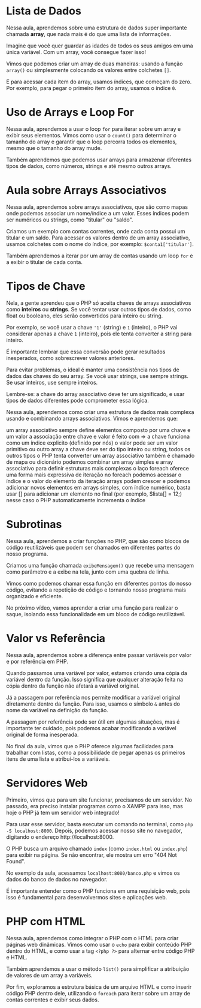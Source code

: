# Lista de Dados

Nessa aula, aprendemos sobre uma estrutura de dados super importante chamada **array**, que nada mais é do que uma lista de informações.

Imagine que você quer guardar as idades de todos os seus amigos em uma única variável. Com um array, você consegue fazer isso!

Vimos que podemos criar um array de duas maneiras: usando a função `array()` ou simplesmente colocando os valores entre colchetes `[]`.

E para acessar cada item do array, usamos índices, que começam do zero. Por exemplo, para pegar o primeiro item do array, usamos o índice `0`.

# Uso de Arrays e Loop For

Nessa aula, aprendemos a usar o loop `for` para iterar sobre um array e exibir seus elementos. Vimos como usar o `count()` para determinar o tamanho do array e garantir que o loop percorra todos os elementos, mesmo que o tamanho do array mude.

Também aprendemos que podemos usar arrays para armazenar diferentes tipos de dados, como números, strings e até mesmo outros arrays.

# Aula sobre Arrays Associativos

Nessa aula, aprendemos sobre arrays associativos, que são como mapas onde podemos associar um nome/índice a um valor. Esses índices podem ser numéricos ou strings, como "titular" ou "saldo".

Criamos um exemplo com contas correntes, onde cada conta possui um titular e um saldo. Para acessar os valores dentro de um array associativo, usamos colchetes com o nome do índice, por exemplo: `$conta1['titular']`.

Também aprendemos a iterar por um array de contas usando um loop `for` e a exibir o titular de cada conta.

# Tipos de Chave

Nela, a gente aprendeu que o PHP só aceita chaves de arrays associativos como **inteiros** ou **strings**. Se você tentar usar outros tipos de dados, como float ou booleano, eles serão convertidos para inteiro ou string.

Por exemplo, se você usar a chave `'1'` (string) e `1` (inteiro), o PHP vai considerar apenas a chave `1` (inteiro), pois ele tenta converter a string para inteiro.

É importante lembrar que essa conversão pode gerar resultados inesperados, como sobrescrever valores anteriores.

Para evitar problemas, o ideal é manter uma consistência nos tipos de dados das chaves do seu array. Se você usar strings, use sempre strings. Se usar inteiros, use sempre inteiros.

Lembre-se: a chave do array associativo deve ter um significado, e usar tipos de dados diferentes pode comprometer essa lógica.

Nessa aula, aprendemos como criar uma estrutura de dados mais complexa usando e combinando arrays associativos. Vimos e aprendemos que:

um array associativo sempre define elementos composto por uma chave e um valor
a associação entre chave e valor é feito com =>
a chave funciona como um índice explicito (definido por nós)
o valor pode ser um valor primitivo ou outro array
a chave deve ser do tipo inteiro ou string, todos os outros tipos o PHP tenta converter
um array associativo também é chamado de mapa ou dicionário
podemos combinar um array simples e array associativo para definir estruturas mais complexas
o laço foreach oferece uma forma mais expressiva de iteração
no foreach podemos acessar o índice e o valor do elemento da iteração
arrays podem crescer e podemos adicionar novos elementos
em arrays simples, com índice numérico, basta usar [] para adicionar um elemento no final (por exemplo, $lista[] = 12;)
nesse caso o PHP automaticamente incrementa o índice

# Subrotinas

Nessa aula, aprendemos a criar funções no PHP, que são como blocos de código reutilizáveis que podem ser chamados em diferentes partes do nosso programa.

Criamos uma função chamada `exibeMensagem()` que recebe uma mensagem como parâmetro e a exibe na tela, junto com uma quebra de linha.

Vimos como podemos chamar essa função em diferentes pontos do nosso código, evitando a repetição de código e tornando nosso programa mais organizado e eficiente.

No próximo vídeo, vamos aprender a criar uma função para realizar o saque, isolando essa funcionalidade em um bloco de código reutilizável.

# Valor vs Referência

Nessa aula, aprendemos sobre a diferença entre passar variáveis por valor e por referência em PHP.

Quando passamos uma variável por valor, estamos criando uma cópia da variável dentro da função. Isso significa que qualquer alteração feita na cópia dentro da função não afetará a variável original.

Já a passagem por referência nos permite modificar a variável original diretamente dentro da função. Para isso, usamos o símbolo `&` antes do nome da variável na definição da função.

A passagem por referência pode ser útil em algumas situações, mas é importante ter cuidado, pois podemos acabar modificando a variável original de forma inesperada.

No final da aula, vimos que o PHP oferece algumas facilidades para trabalhar com listas, como a possibilidade de pegar apenas os primeiros itens de uma lista e atribuí-los a variáveis.

# Servidores Web

Primeiro, vimos que para um site funcionar, precisamos de um servidor. ️No passado, era preciso instalar programas como o XAMPP para isso, mas hoje o PHP já tem um servidor web integrado!

Para usar esse servidor, basta executar um comando no terminal, como `php -S localhost:8000`. Depois, podemos acessar nosso site no navegador, digitando o endereço http://localhost:8000.

O PHP busca um arquivo chamado `index` (como `index.html` ou `index.php`) para exibir na página. Se não encontrar, ele mostra um erro "404 Not Found".

No exemplo da aula, acessamos `localhost:8080/banco.php` e vimos os dados do banco de dados no navegador.

É importante entender como o PHP funciona em uma requisição web, pois isso é fundamental para desenvolvermos sites e aplicações web.

# PHP com HTML

Nessa aula, aprendemos como integrar o PHP com o HTML para criar páginas web dinâmicas. Vimos como usar o `echo` para exibir conteúdo PHP dentro do HTML, e como usar a tag `<?php ?>` para alternar entre código PHP e HTML.

Também aprendemos a usar o método `list()` para simplificar a atribuição de valores de um array a variáveis.

Por fim, exploramos a estrutura básica de um arquivo HTML e como inserir código PHP dentro dele, utilizando o `foreach` para iterar sobre um array de contas correntes e exibir seus dados.
